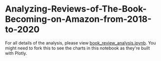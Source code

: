 # Analyzing-Reviews-of-The-Book-Becoming-on-Amazon-from-2018-to-2020

For all details of the analysis, please view [book_review_analysis.ipynb](book_review_analysis.ipynb). You might need to fork this to see the charts in this notebook as they're built with Plotly.